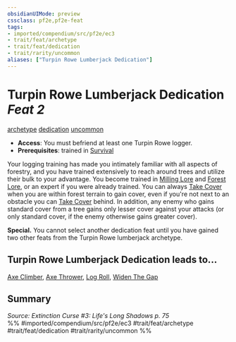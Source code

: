 ```yaml
---
obsidianUIMode: preview
cssclass: pf2e,pf2e-feat
tags:
- imported/compendium/src/pf2e/ec3
- trait/feat/archetype
- trait/feat/dedication
- trait/rarity/uncommon
aliases: ["Turpin Rowe Lumberjack Dedication"]
---
```

# Turpin Rowe Lumberjack Dedication  *Feat 2*  
[archetype](archetype.md)  [dedication](dedication.md)  [uncommon](uncommon.md)  

- **Access**: You must befriend at least one Turpin Rowe logger.
- **Prerequisites**: trained in [Survival](../skills.md#Survival)

Your logging training has made you intimately familiar with all aspects of forestry, and you have trained extensively to reach around trees and utilize their bulk to your advantage. You become trained in [Milling Lore](../skills.md#Lore) and [Forest Lore](../skills.md#Lore), or an expert if you were already trained. You can always [Take Cover](take-cover.md) when you are within forest terrain to gain cover, even if you're not next to an obstacle you can [Take Cover](take-cover.md) behind. In addition, any enemy who gains standard cover from a tree gains only lesser cover against your attacks (or only standard cover, if the enemy otherwise gains greater cover).

**Special.** You cannot select another dedication feat until you have gained two other feats from the Turpin Rowe lumberjack archetype.

## Turpin Rowe Lumberjack Dedication leads to...

[Axe Climber](axe-climber-ec3.md), [Axe Thrower](axe-thrower-ec3.md), [Log Roll](log-roll-ec3.md), [Widen The Gap](widen-the-gap-ec3.md)

## Summary

*Source: Extinction Curse #3: Life's Long Shadows p. 75*  
%% #imported/compendium/src/pf2e/ec3 #trait/feat/archetype #trait/feat/dedication #trait/rarity/uncommon %%